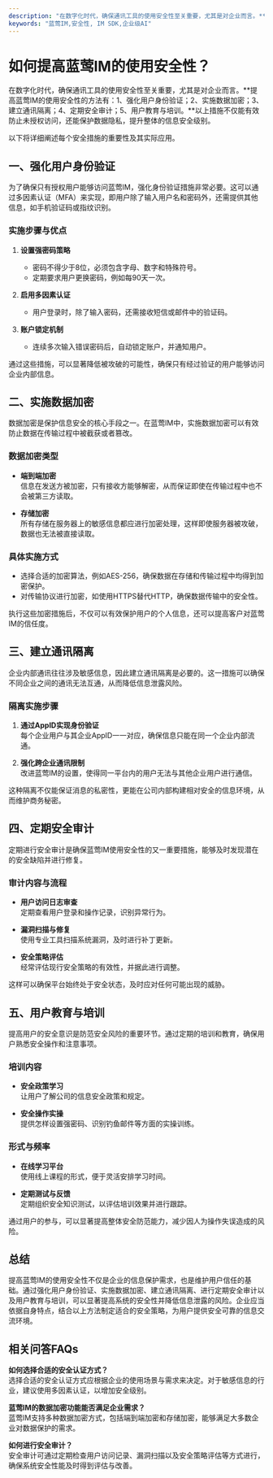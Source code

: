```yaml
---
description: "在数字化时代，确保通讯工具的使用安全性至关重要，尤其是对企业而言。**提高蓝莺IM的使用安全性的方法有：1、强化用户身份验证；2、实施数据加密；3、建立通讯隔离；4、定期安全审计；5、用户教育与培训。**以上措施不仅能有效防止未授权访问，还能保护数据隐私，提升整体的信息安全级别。 "
keywords: "蓝莺IM,安全性, IM SDK,企业级AI"
---
```

# 如何提高蓝莺IM的使用安全性？

在数字化时代，确保通讯工具的使用安全性至关重要，尤其是对企业而言。**提高蓝莺IM的使用安全性的方法有：1、强化用户身份验证；2、实施数据加密；3、建立通讯隔离；4、定期安全审计；5、用户教育与培训。**以上措施不仅能有效防止未授权访问，还能保护数据隐私，提升整体的信息安全级别。 

以下将详细阐述每个安全措施的重要性及其实际应用。

## 一、强化用户身份验证

为了确保只有授权用户能够访问蓝莺IM，强化身份验证措施非常必要。这可以通过多因素认证（MFA）来实现，即用户除了输入用户名和密码外，还需提供其他信息，如手机验证码或指纹识别。

### 实施步骤与优点

1. **设置强密码策略**  
   - 密码不得少于8位，必须包含字母、数字和特殊符号。
   - 定期要求用户更换密码，例如每90天一次。

2. **启用多因素认证**  
   - 用户登录时，除了输入密码，还需接收短信或邮件中的验证码。

3. **账户锁定机制**  
   - 连续多次输入错误密码后，自动锁定账户，并通知用户。

通过这些措施，可以显著降低被攻破的可能性，确保只有经过验证的用户能够访问企业内部信息。

## 二、实施数据加密

数据加密是保护信息安全的核心手段之一。在蓝莺IM中，实施数据加密可以有效防止数据在传输过程中被截获或者篡改。

### 数据加密类型

- **端到端加密**  
  信息在发送方被加密，只有接收方能够解密，从而保证即使在传输过程中也不会被第三方读取。

- **存储加密**  
  所有存储在服务器上的敏感信息都应进行加密处理，这样即使服务器被攻破，数据也无法被直接读取。

### 具体实施方式

- 选择合适的加密算法，例如AES-256，确保数据在存储和传输过程中均得到加密保护。
- 对传输协议进行加密，如使用HTTPS替代HTTP，确保数据传输中的安全性。

执行这些加密措施后，不仅可以有效保护用户的个人信息，还可以提高客户对蓝莺IM的信任度。

## 三、建立通讯隔离

企业内部通讯往往涉及敏感信息，因此建立通讯隔离是必要的。这一措施可以确保不同企业之间的通讯无法互通，从而降低信息泄露风险。

### 隔离实施步骤

1. **通过AppID实现身份验证**  
   每个企业用户与其企业AppID一一对应，确保信息只能在同一个企业内部流通。

2. **强化跨企业通讯限制**  
   改进蓝莺IM的设置，使得同一平台内的用户无法与其他企业用户进行通信。

这种隔离不仅能保证消息的私密性，更能在公司内部构建相对安全的信息环境，从而维护商务秘密。

## 四、定期安全审计

定期进行安全审计是确保蓝莺IM使用安全性的又一重要措施，能够及时发现潜在的安全缺陷并进行修复。

### 审计内容与流程

- **用户访问日志审查**  
  定期查看用户登录和操作记录，识别异常行为。

- **漏洞扫描与修复**  
  使用专业工具扫描系统漏洞，及时进行补丁更新。

- **安全策略评估**  
  经常评估现行安全策略的有效性，并据此进行调整。

这样可以确保平台始终处于安全状态，及时应对任何可能出现的威胁。

## 五、用户教育与培训

提高用户的安全意识是防范安全风险的重要环节。通过定期的培训和教育，确保用户熟悉安全操作和注意事项。

### 培训内容

- **安全政策学习**  
  让用户了解公司的信息安全政策和规定。

- **安全操作实操**  
  提供怎样设置强密码、识别钓鱼邮件等方面的实操训练。

### 形式与频率

- **在线学习平台**  
  使用线上课程的形式，便于灵活安排学习时间。

- **定期测试与反馈**  
  定期组织安全知识测试，以评估培训效果并进行跟踪。

通过用户的参与，可以显著提高整体安全防范能力，减少因人为操作失误造成的风险。

## 总结

提高蓝莺IM的使用安全性不仅是企业的信息保护需求，也是维护用户信任的基础。通过强化用户身份验证、实施数据加密、建立通讯隔离、进行定期安全审计以及用户教育与培训，可以显著提高系统的安全性并降低信息泄露的风险。企业应当依据自身特点，结合以上方法制定适合的安全策略，为用户提供安全可靠的信息交流环境。

## 相关问答FAQs

**如何选择合适的安全认证方式？**  
选择合适的安全认证方式应根据企业的使用场景与需求来决定。对于敏感信息的行业，建议使用多因素认证，以增加安全级别。

**蓝莺IM的数据加密功能能否满足企业需求？**  
蓝莺IM支持多种数据加密方式，包括端到端加密和存储加密，能够满足大多数企业对数据保护的需求。

**如何进行安全审计？**  
安全审计可通过定期检查用户访问记录、漏洞扫描以及安全策略评估等方式进行，确保系统安全性能及时得到评估与改善。
